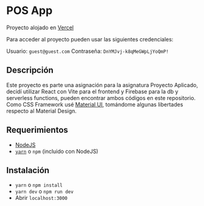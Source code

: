 # POS App

Proyecto alojado en [Vercel](pos-app-dun.vercel.app)

Para acceder al proyecto pueden usar las siguientes credenciales:

Usuario: `guest@guest.com`
Contraseña: `DnYMJvj-k8qMeGWpLjYoQmP!`

## Descripción

Este proyecto es parte una asignación para la asignatura Proyecto Aplicado, decidí utilizar React con Vite para el frontend y Firebase para la db y serverless functions, pueden encontrar ambos códigos en este repositorio. Como CSS Framework usé [Material UI](mui.com), tomándome algunas libertades respecto al Material Design.

## Requerimientos

- [NodeJS](https://nodejs.org/en/)
- [`yarn`](https://yarnpkg.com) o `npm` (incluido con NodeJS)

## Instalación

- `yarn` o `npm install`
- `yarn dev` o `npm run dev`
- Abrir `localhost:3000`
